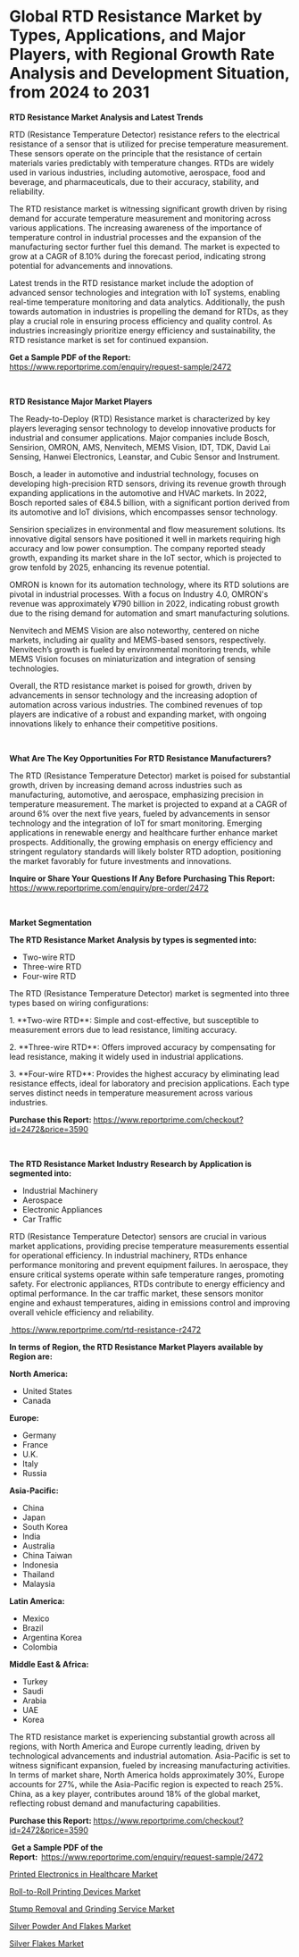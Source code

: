 <p><h1>Global RTD Resistance Market by Types, Applications, and Major Players, with Regional Growth Rate Analysis and Development Situation, from 2024 to 2031</h1></p><p><strong>RTD Resistance Market Analysis and Latest Trends</strong></p>
<p><p>RTD (Resistance Temperature Detector) resistance refers to the electrical resistance of a sensor that is utilized for precise temperature measurement. These sensors operate on the principle that the resistance of certain materials varies predictably with temperature changes. RTDs are widely used in various industries, including automotive, aerospace, food and beverage, and pharmaceuticals, due to their accuracy, stability, and reliability.</p><p>The RTD resistance market is witnessing significant growth driven by rising demand for accurate temperature measurement and monitoring across various applications. The increasing awareness of the importance of temperature control in industrial processes and the expansion of the manufacturing sector further fuel this demand. The market is expected to grow at a CAGR of 8.10% during the forecast period, indicating strong potential for advancements and innovations.</p><p>Latest trends in the RTD resistance market include the adoption of advanced sensor technologies and integration with IoT systems, enabling real-time temperature monitoring and data analytics. Additionally, the push towards automation in industries is propelling the demand for RTDs, as they play a crucial role in ensuring process efficiency and quality control. As industries increasingly prioritize energy efficiency and sustainability, the RTD resistance market is set for continued expansion.</p></p>
<p><strong>Get a Sample PDF of the Report:&nbsp;</strong> <a href="https://www.reportprime.com/enquiry/request-sample/2472?utm_campaign=1802&utm_medium=2&utm_source=Github&utm_content=ia&utm_term=28102024&utm_id=rtd-resistance">https://www.reportprime.com/enquiry/request-sample/2472</a></p>
<p>&nbsp;</p>
<p><strong>RTD Resistance Major Market Players</strong></p>
<p><p>The Ready-to-Deploy (RTD) Resistance market is characterized by key players leveraging sensor technology to develop innovative products for industrial and consumer applications. Major companies include Bosch, Sensirion, OMRON, AMS, Nenvitech, MEMS Vision, IDT, TDK, David Lai Sensing, Hanwei Electronics, Leanstar, and Cubic Sensor and Instrument.</p><p>Bosch, a leader in automotive and industrial technology, focuses on developing high-precision RTD sensors, driving its revenue growth through expanding applications in the automotive and HVAC markets. In 2022, Bosch reported sales of €84.5 billion, with a significant portion derived from its automotive and IoT divisions, which encompasses sensor technology.</p><p>Sensirion specializes in environmental and flow measurement solutions. Its innovative digital sensors have positioned it well in markets requiring high accuracy and low power consumption. The company reported steady growth, expanding its market share in the IoT sector, which is projected to grow tenfold by 2025, enhancing its revenue potential.</p><p>OMRON is known for its automation technology, where its RTD solutions are pivotal in industrial processes. With a focus on Industry 4.0, OMRON's revenue was approximately ¥790 billion in 2022, indicating robust growth due to the rising demand for automation and smart manufacturing solutions.</p><p>Nenvitech and MEMS Vision are also noteworthy, centered on niche markets, including air quality and MEMS-based sensors, respectively. Nenvitech’s growth is fueled by environmental monitoring trends, while MEMS Vision focuses on miniaturization and integration of sensing technologies.</p><p>Overall, the RTD resistance market is poised for growth, driven by advancements in sensor technology and the increasing adoption of automation across various industries. The combined revenues of top players are indicative of a robust and expanding market, with ongoing innovations likely to enhance their competitive positions.</p></p>
<p>&nbsp;</p>
<p><strong>What Are The Key Opportunities For RTD Resistance Manufacturers?</strong></p>
<p><p>The RTD (Resistance Temperature Detector) market is poised for substantial growth, driven by increasing demand across industries such as manufacturing, automotive, and aerospace, emphasizing precision in temperature measurement. The market is projected to expand at a CAGR of around 6% over the next five years, fueled by advancements in sensor technology and the integration of IoT for smart monitoring. Emerging applications in renewable energy and healthcare further enhance market prospects. Additionally, the growing emphasis on energy efficiency and stringent regulatory standards will likely bolster RTD adoption, positioning the market favorably for future investments and innovations.</p></p>
<p><strong>Inquire or Share Your Questions If Any Before Purchasing This Report:</strong> <a href="https://www.reportprime.com/enquiry/pre-order/2472?utm_campaign=1802&utm_medium=2&utm_source=Github&utm_content=ia&utm_term=28102024&utm_id=rtd-resistance">https://www.reportprime.com/enquiry/pre-order/2472</a></p>
<p>&nbsp;</p>
<p><strong>Market Segmentation</strong></p>
<p><strong>The RTD Resistance Market Analysis by types is segmented into:</strong></p>
<p><ul><li>Two-wire RTD</li><li>Three-wire RTD</li><li>Four-wire RTD</li></ul></p>
<p><p>The RTD (Resistance Temperature Detector) market is segmented into three types based on wiring configurations: </p><p>1. **Two-wire RTD**: Simple and cost-effective, but susceptible to measurement errors due to lead resistance, limiting accuracy.</p><p>2. **Three-wire RTD**: Offers improved accuracy by compensating for lead resistance, making it widely used in industrial applications.</p><p>3. **Four-wire RTD**: Provides the highest accuracy by eliminating lead resistance effects, ideal for laboratory and precision applications. Each type serves distinct needs in temperature measurement across various industries.</p></p>
<p><strong>Purchase this Report:&nbsp;</strong><a href="https://www.reportprime.com/checkout?id=2472&price=3590&utm_campaign=1802&utm_medium=2&utm_source=Github&utm_content=ia&utm_term=28102024&utm_id=rtd-resistance">https://www.reportprime.com/checkout?id=2472&price=3590</a></p>
<p>&nbsp;</p>
<p><strong>The RTD Resistance Market Industry Research by Application is segmented into:</strong></p>
<p><ul><li>Industrial Machinery</li><li>Aerospace</li><li>Electronic Appliances</li><li>Car Traffic</li></ul></p>
<p><p>RTD (Resistance Temperature Detector) sensors are crucial in various market applications, providing precise temperature measurements essential for operational efficiency. In industrial machinery, RTDs enhance performance monitoring and prevent equipment failures. In aerospace, they ensure critical systems operate within safe temperature ranges, promoting safety. For electronic appliances, RTDs contribute to energy efficiency and optimal performance. In the car traffic market, these sensors monitor engine and exhaust temperatures, aiding in emissions control and improving overall vehicle efficiency and reliability.</p></p>
<p><a href="https://www.reportprime.com/rtd-resistance-r2472?utm_campaign=1802&utm_medium=2&utm_source=Github&utm_content=ia&utm_term=28102024&utm_id=rtd-resistance">&nbsp;https://www.reportprime.com/rtd-resistance-r2472</a></p>
<p><strong>In terms of Region, the RTD Resistance Market Players available by Region are:</strong></p>
<p>
    <p> <strong> North America: </strong>
        <ul>
            <li>United States</li>
            <li>Canada</li>
        </ul>
        </p> 
    <p> <strong> Europe: </strong>
        <ul>
            <li>Germany</li>
            <li>France</li>
            <li>U.K.</li>
            <li>Italy</li>
            <li>Russia</li>
        </ul>
        </p> 
    <p> <strong> Asia-Pacific: </strong>
        <ul>
            <li>China</li>
            <li>Japan</li>
            <li>South Korea</li>
            <li>India</li>
            <li>Australia</li>
            <li>China Taiwan</li>
            <li>Indonesia</li>
            <li>Thailand</li>
            <li>Malaysia</li>
        </ul>
        </p> 
    <p> <strong> Latin America: </strong>
        <ul>
            <li>Mexico</li>
            <li>Brazil</li>
            <li>Argentina Korea</li>
            <li>Colombia</li>
        </ul>
        </p> 
    <p> <strong> Middle East & Africa: </strong>
        <ul>
            <li>Turkey</li>
            <li>Saudi</li>
            <li>Arabia</li>
            <li>UAE</li>
            <li>Korea</li>
        </ul>
    </p>
    </p>
<p><p>The RTD resistance market is experiencing substantial growth across all regions, with North America and Europe currently leading, driven by technological advancements and industrial automation. Asia-Pacific is set to witness significant expansion, fueled by increasing manufacturing activities. In terms of market share, North America holds approximately 30%, Europe accounts for 27%, while the Asia-Pacific region is expected to reach 25%. China, as a key player, contributes around 18% of the global market, reflecting robust demand and manufacturing capabilities.</p></p>
<p><strong>Purchase this Report: </strong><a href="https://www.reportprime.com/checkout?id=2472&price=3590&utm_campaign=1802&utm_medium=2&utm_source=Github&utm_content=ia&utm_term=28102024&utm_id=rtd-resistance">https://www.reportprime.com/checkout?id=2472&price=3590</a></p>
<p>&nbsp;<strong>Get a Sample PDF of the Report:&nbsp;&nbsp;</strong><a href="https://www.reportprime.com/enquiry/request-sample/2472?utm_campaign=1802&utm_medium=2&utm_source=Github&utm_content=ia&utm_term=28102024&utm_id=rtd-resistance">https://www.reportprime.com/enquiry/request-sample/2472</a></p>
<p><strong></strong></p>
<p><p><a href="https://www.linkedin.com/pulse/printed-electronics-healthcare-market-size-growth-industry-ujmjc?utm_campaign=1802&utm_medium=2&utm_source=Github&utm_content=ia&utm_term=28102024&utm_id=rtd-resistance">Printed Electronics in Healthcare Market</a></p><p><a href="https://www.linkedin.com/pulse/roll-to-roll-printing-devices-market-size-share-analysis-growth-oleaf?utm_campaign=1802&utm_medium=2&utm_source=Github&utm_content=ia&utm_term=28102024&utm_id=rtd-resistance">Roll-to-Roll Printing Devices Market</a></p><p><a href="https://issuu.com/reportprime-2/docs/stump-removal-and-grinding-service-_882f5ba9b3f482?utm_campaign=1802&utm_medium=2&utm_source=Github&utm_content=ia&utm_term=28102024&utm_id=rtd-resistance">Stump Removal and Grinding Service Market</a></p><p><a href="https://www.linkedin.com/pulse/strategic-roadmap-global-silver-powder-flakes-market-insights-olqfe?utm_campaign=1802&utm_medium=2&utm_source=Github&utm_content=ia&utm_term=28102024&utm_id=rtd-resistance">Silver Powder And Flakes Market</a></p><p><a href="https://www.linkedin.com/pulse/sustainability-trends-silver-flakes-industry-market-implications-cvg5f?utm_campaign=1802&utm_medium=2&utm_source=Github&utm_content=ia&utm_term=28102024&utm_id=rtd-resistance">Silver Flakes Market</a></p></p>
